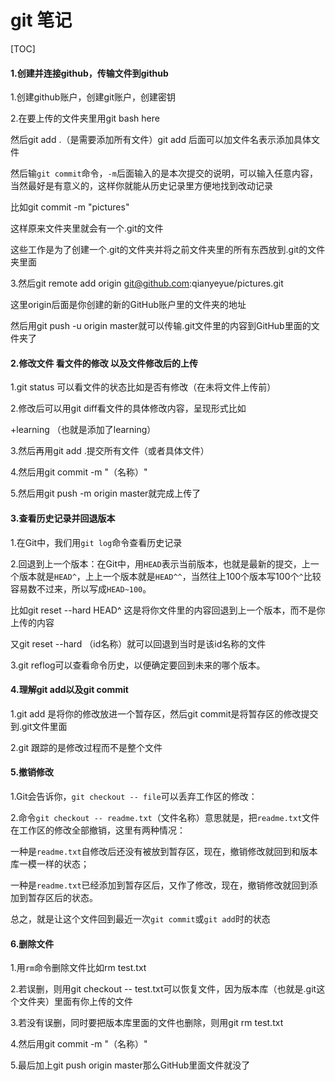 #                      git 笔记

[TOC]

#### 1.创建并连接github，传输文件到github

1.创建github账户，创建git账户，创建密钥

2.在要上传的文件夹里用git bash here 

然后git add .（是需要添加所有文件）git add 后面可以加文件名表示添加具体文件

然后输`git commit`命令，`-m`后面输入的是本次提交的说明，可以输入任意内容，当然最好是有意义的，这样你就能从历史记录里方便地找到改动记录

比如git commit -m "pictures"

这样原来文件夹里就会有一个.git的文件

这些工作是为了创建一个.git的文件夹并将之前文件夹里的所有东西放到.git的文件夹里面

3.然后git remote add origin git@github.com:qianyeyue/pictures.git

这里origin后面是你创建的新的GitHub账户里的文件夹的地址

然后用git push -u origin master就可以传输.git文件里的内容到GitHub里面的文件夹了

#### 2.修改文件 看文件的修改 以及文件修改后的上传

1.git status 可以看文件的状态比如是否有修改（在未将文件上传前）

2.修改后可以用git diff看文件的具体修改内容，呈现形式比如

+learning （也就是添加了learning）

3.然后再用git add .提交所有文件（或者具体文件）

4.然后用git commit -m "（名称）"

5.然后用git push -m origin master就完成上传了

#### 3.查看历史记录并回退版本

1.在Git中，我们用`git log`命令查看历史记录

2.回退到上一个版本：在Git中，用`HEAD`表示当前版本，也就是最新的提交，上一个版本就是`HEAD^`，上上一个版本就是`HEAD^^`，当然往上100个版本写100个`^`比较容易数不过来，所以写成`HEAD~100`。

比如git reset --hard HEAD^ 这是将你文件里的内容回退到上一个版本，而不是你上传的内容

又git reset --hard （id名称）就可以回退到当时是该id名称的文件

3.git reflog可以查看命令历史，以便确定要回到未来的哪个版本。

#### 4.理解git add以及git commit

1.git add 是将你的修改放进一个暂存区，然后git commit是将暂存区的修改提交到.git文件里面

2.git 跟踪的是修改过程而不是整个文件

#### 5.撤销修改

1.Git会告诉你，`git checkout -- file`可以丢弃工作区的修改：

2.命令`git checkout -- readme.txt`（文件名称）意思就是，把`readme.txt`文件在工作区的修改全部撤销，这里有两种情况：

一种是`readme.txt`自修改后还没有被放到暂存区，现在，撤销修改就回到和版本库一模一样的状态；

一种是`readme.txt`已经添加到暂存区后，又作了修改，现在，撤销修改就回到添加到暂存区后的状态。

总之，就是让这个文件回到最近一次`git commit`或`git add`时的状态

#### 6.删除文件

1.用`rm`命令删除文件比如rm test.txt

2.若误删，则用git checkout -- test.txt可以恢复文件，因为版本库（也就是.git这个文件夹）里面有你上传的文件

3.若没有误删，同时要把版本库里面的文件也删除，则用git rm test.txt

4.然后用git commit -m "（名称）"

5.最后加上git push origin master那么GitHub里面文件就没了

